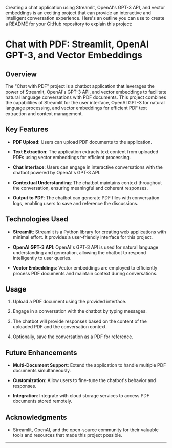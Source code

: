 Creating a chat application using Streamlit, OpenAI's GPT-3 API, and vector embeddings is an exciting project that can provide an interactive and intelligent conversation experience. Here's an outline you can use to create a README for your GitHub repository to explain this project:

# Chat with PDF: Streamlit, OpenAI GPT-3, and Vector Embeddings

## Overview

The "Chat with PDF" project is a chatbot application that leverages the power of Streamlit, OpenAI's GPT-3 API, and vector embeddings to facilitate natural language conversations with PDF documents. This project combines the capabilities of Streamlit for the user interface, OpenAI GPT-3 for natural language processing, and vector embeddings for efficient PDF text extraction and context management.

## Key Features

- **PDF Upload**: Users can upload PDF documents to the application.

- **Text Extraction**: The application extracts text content from uploaded PDFs using vector embeddings for efficient processing.

- **Chat Interface**: Users can engage in interactive conversations with the chatbot powered by OpenAI's GPT-3 API.

- **Contextual Understanding**: The chatbot maintains context throughout the conversation, ensuring meaningful and coherent responses.

- **Output to PDF**: The chatbot can generate PDF files with conversation logs, enabling users to save and reference the discussions.

## Technologies Used

- **Streamlit**: Streamlit is a Python library for creating web applications with minimal effort. It provides a user-friendly interface for this project.

- **OpenAI GPT-3 API**: OpenAI's GPT-3 API is used for natural language understanding and generation, allowing the chatbot to respond intelligently to user queries.

- **Vector Embeddings**: Vector embeddings are employed to efficiently process PDF documents and maintain context during conversations.


## Usage

1. Upload a PDF document using the provided interface.

2. Engage in a conversation with the chatbot by typing messages.

3. The chatbot will provide responses based on the content of the uploaded PDF and the conversation context.

4. Optionally, save the conversation as a PDF for reference.

## Future Enhancements

- **Multi-Document Support**: Extend the application to handle multiple PDF documents simultaneously.

- **Customization**: Allow users to fine-tune the chatbot's behavior and responses.

- **Integration**: Integrate with cloud storage services to access PDF documents stored remotely.

## Acknowledgments

- Streamlit, OpenAI, and the open-source community for their valuable tools and resources that made this project possible.

---

